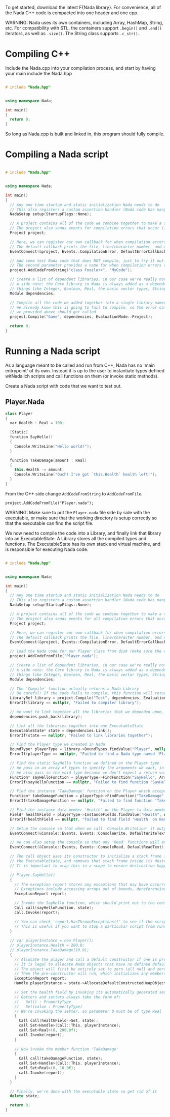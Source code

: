 To get started, download the latest F{Nada library}. For convenience, all of the Nada C++ code is compacted into one header and one cpp.

WARNING: Nada uses its own containers, including Array, HashMap, String, etc. For compatibility with STL, the containers support `.begin()` and `.end()` iterators, as well as `.size()`. The String class supports `.c_str()`.

 #  Compiling C++

Include the Nada.cpp into your compilation process, and start by having your main include the Nada.hpp

```C++

# include "Nada.hpp"


using namespace Nada;

int main()
{
  return 0;
}
```
So long as Nada.cpp is built and linked in, this program should fully compile.

 #  Compiling a Nada script
```C++

# include "Nada.hpp"


using namespace Nada;

int main()
{
  // Any one time startup and static initialization Nada needs to do
  // This also registers a custom assertion handler (Nada code has many user friendly asserts!)
  NadaSetup setup(StartupFlags::None);

  // A project contains all of the code we combine together to make a single Nada library
  // The project also sends events for compilation errors that occur (includes friendly messages / error codes)
  Project project;

  // Here, we can register our own callback for when compilation errors occur
  // The default callback prints the file, line/character number, and message to stderr
  EventConnect(&project, Events::CompilationError, DefaultErrorCallback);

  // Add some test Nada code that does NOT compile, just to try it out!
  // The second parameter provides a name for when compilation errors come up, in this case 'MyCode'
  project.AddCodeFromString("class Foozle++", "MyCode");

  // Create a list of dependent libraries, in our case we're really not adding anything to this
  // A side note: the Core library in Nada is always added as a dependency, because Core includes
  // things like Integer, Boolean, Real, the basic vector types, String, etc
  Module dependencies;

  // Compile all the code we added together into a single library named "Game"
  // We already know this is going to fail to compile, so the error callback
  // we provided above should get called
  project.Compile("Game", dependencies, EvaluationMode::Project);

  return 0;
}
```

 #  Running a Nada script
As a language meant to be called and run from C++, Nada has no 'main entrypoint' of its own. Instead it is up to the user to instantiate types defined witNadailch scripts and call functions on them (or invoke static methods).

Create a Nada script with code that we want to test out.

 ##  Player.Nada

```C++
class Player
{
  var Health : Real = 100;

  [Static]
  function SayHello()
  {
    Console.WriteLine("Hello world!");
  }

  function TakeDamage(amount : Real)
  {
    this.Health -= amount;
    Console.WriteLine("Ouch! I've got `this.Health` health left!");
  }
}
```

From the C++ side change `AddCodeFromString` to `AddCodeFromFile`.

`project.AddCodeFromFile("Player.nada");`

WARNING: Make sure to put the `Player.nada` file side by side with the executable, or make sure that the working directory is setup correctly so that the executable can find the script file.

We now need to compile the code into a Library, and finally link that library into an ExecutableState. A Library stores all the compiled types and functions. The ExecutableState has its own stack and virtual machine, and is responsible for executing Nada code.

```C++

# include "Nada.hpp"


using namespace Nada;

int main()
{
  // Any one time startup and static initialization Nada needs to do
  // This also registers a custom assertion handler (Nada code has many user friendly asserts!)
  NadaSetup setup(StartupFlags::None);

  // A project contains all of the code we combine together to make a single Nada library
  // The project also sends events for all compilation errors that occur (which includes friendly messages and error codes)
  Project project;

  // Here, we can register our own callback for when compilation errors occur
  // The default callback prints the file, line/character number, and message to stderr
  EventConnect(&project, Events::CompilationError, DefaultErrorCallback);

  // Load the Nada code for our Player class from disk (make sure the working directory is setup properly)
  project.AddCodeFromFile("Player.nada");

  // Create a list of dependent libraries, in our case we're really not adding anything to this
  // A side note: the Core library in Nada is always added as a dependency, because Core includes
  // things like Integer, Boolean, Real, the basic vector types, String, etc
  Module dependencies;

  // The 'Compile' function actually returns a Nada Library
  // Be careful! If the code fails to compile, this function will return null
  LibraryRef library = project.Compile("Test", dependencies, EvaluationMode::Project);
  ErrorIf(library == nullptr, "Failed to compiler library");

  // We want to link together all the libraries that we depended upon, along with our own library
  dependencies.push_back(library);

  // Link all the libraries together into one ExecutableState
  ExecutableState* state = dependencies.Link();
  ErrorIf(state == nullptr, "Failed to link libraries together");

  // Find the Player type we created in Nada
  BoundType* playerType = library->BoundTypes.findValue("Player", nullptr);
  ErrorIf(playerType == nullptr, "Failed to find a Nada type named 'Player'");

  // Find the static SayHello function we defined on the Player type
  // We pass in an array of types to specify the arguments we want, in this case its an empty array
  // We also pass in the void type because we don't expect a return value
  Function* sayHelloFunction = playerType->FindFunction("SayHello", Array<Type*>(), NadaTypeId(void), FindMemberOptions::Static);
  ErrorIf(sayHelloFunction == nullptr, "Failed to find function 'SayHello' on Nada type 'Player'");

  // Find the instance 'TakeDamage' function on the Player which accepts a Real and returns nothing (Void)
  Function* takeDamageFunction = playerType->FindFunction("TakeDamage", Array<Type*>(ZilchInit, NadaTypeId(Real)), NadaTypeId(void), FindMemberOptions::None);
  ErrorIf(takeDamageFunction == nullptr, "Failed to find function 'TakeDamage' on Nada type 'Player'");

  // Find the instance data member 'Health' on the Player (a data member is called a Field in Nada)
  Field* healthField = playerType->InstanceFields.findValue("Health", nullptr);
  ErrorIf(healthField == nullptr, "Failed to find field 'Health' on Nada type 'Player'");

  // Setup the console so that when we call 'Console.WriteLine' it outputs to stdio
  EventConnect(&Console::Events, Events::ConsoleWrite, DefaultWriteText);

  // We can also setup the console so that any 'Read' functions will attempt to read from stdin
  EventConnect(&Console::Events, Events::ConsoleRead, DefaultReadText);

  // The call object uses its constructor to initialize a stack frame in
  // the ExecutableState, and removes that stack frame inside its destructor
  // It is important to wrap this in a scope to ensure destruction happens when we intend it to

  // Player.SayHello()
  {
    // The exception report stores any exceptions that may have occurred while executing code
    // Exceptions include accessing arrays out of bounds, dereferencing null, etc
    ExceptionReport report;

    // Invoke the SayHello function, which should print out to the console
    Call call(sayHelloFunction, state);
    call.Invoke(report);

    // You can check 'report.HasThrownExceptions()' to see if the script threw an exception
    // This is useful if you want to stop a particular script from running again, or abort the program
  }
    
  // var playerInstance = new Player();
  // playerInstance.Health = 200.0;
  // playerInstance.TakeDamage(10.0);
  {
    // Allocate the player and call a default constructor if one is provided
    // It is legal to allocate Nada objects that have no defined default constructor
    // The object will first be entirely set to zero (all null and zero values)
    // Then the pre-constructor will run, which initializes any members in the class to the value after the '='
    ExceptionReport report;
    Handle playerInstance = state->AllocateDefaultConstructedHeapObject(playerType, report, HeapFlags::ReferenceCounted);

    // Set the health field by invoking its automatically generated setter function
    // Getters and setters always take the form of:
    //   Get() : PropertyType
    //   Set(value : PropertyType)
    // We're invoking the setter, so parameter 0 must be of type Real
    {
      Call call(healthField->Set, state);
      call.Set<Handle>(Call::This, playerInstance);
      call.Set<Real>(0, 200.0f);
      call.Invoke(report);
    }
      
    // Now invoke the member function 'TakeDamage'
    {
      Call call(takeDamageFunction, state);
      call.Set<Handle>(Call::This, playerInstance);
      call.Set<Real>(0, 10.0f);
      call.Invoke(report);
    }
  }

  // Finally, we're done with the executable state so get rid of it
  delete state;

  return 0;
}
``` 

 